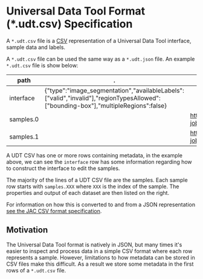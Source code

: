 # Universal Data Tool Format (\*.udt.csv) Specification

A `*.udt.csv` file is a [CSV](https://tools.ietf.org/html/rfc4180) representation of a Universal Data Tool interface, sample data and labels.

A `*.udt.csv` file can be used the same way as a `*.udt.json` file. An example `*.udt.csv` file is show below:

| path      | .                                                                                                                                 | imageUrl                                                                              | output | output.regionType | output.centerX    | output.centerY    | output.width      | output.height     | output.classification | output.labels | output.color      |
| --------- | --------------------------------------------------------------------------------------------------------------------------------- | ------------------------------------------------------------------------------------- | ------ | ----------------- | ----------------- | ----------------- | ----------------- | ----------------- | --------------------- | ------------- | ----------------- |
| interface | {"type":"image_segmentation","availableLabels":["valid","invalid"],"regionTypesAllowed":["bounding-box"],"multipleRegions":false} |                                                                                       |        |                   |                   |                   |                   |                   |                       |               |                   |
| samples.0 |                                                                                                                                   | https://s3.amazonaws.com/asset.workaround.online/example-jobs/sticky-notes/image1.jpg |        | bounding-box      | 0.284214473190851 | 0.331271091113611 | 0.364454443194601 | 0.111361079865017 | valid                 |               | hsl(185,100%,50%) |
| samples.1 |                                                                                                                                   | https://s3.amazonaws.com/asset.workaround.online/example-jobs/sticky-notes/image2.jpg | null   |                   |                   |                   |                   |                   |                       |               |                   |

A UDT CSV has one or more rows containing metadata, in the example above, we can see the `interface` row has some information regarding how to construct the interface to edit the samples.

The majority of the lines of a UDT CSV file are the samples. Each sample row starts with `samples.XXX` where `XXX` is the index of the sample. The properties and output of each dataset are then listed on the right.

For information on how this is converted to and from a JSON representation [see the JAC CSV format specification](https://github.com/seveibar/jac-format).

## Motivation

The Universal Data Tool format is natively in JSON, but many times it's easier to inspect and process data in a simple CSV format where each row represents a sample. However, limitations to how metadata can be stored in CSV files make this difficult. As a result we store some metadata in the first rows of a `*.udt.csv` file.
